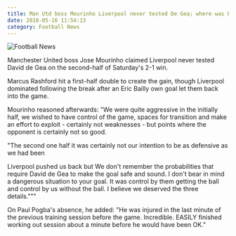 ```yaml
---
title: Man Utd boss Mourinho Liverpool never tested De Gea; where was Pogba
date: 2018-05-16 11:54:13
category: Football News
---
```


![Football News](https://www.defendersofsteel.net/content/images/2.jpg)

Manchester United boss Jose Mourinho claimed Liverpool never tested David de Gea on the second-half of Saturday's 2-1 win.

Marcus Rashford hit a first-half double to create the gain, though Liverpool dominated following the break after an Eric Bailly own goal let them back into the game.

Mourinho reasoned afterwards: "We were quite aggressive in the initially half, we wished to have control of the game, spaces for transition and make an effort to exploit - certainly not weaknesses - but points where the opponent is certainly not so good.

"The second one half it was certainly not our intention to be as defensive as we had been

Liverpool pushed us back but We don't remember the probabilities that require David de Gea to make the goal safe and sound. I don't bear in mind a dangerous situation to your goal. It was control by them getting the ball and control by us without the ball. I believe we deserved the three details."""

On Paul Pogba's absence, he added: "He was injured in the last minute of the previous training session before the game. Incredible. EASILY finished working out session about a minute before he would have been OK."
